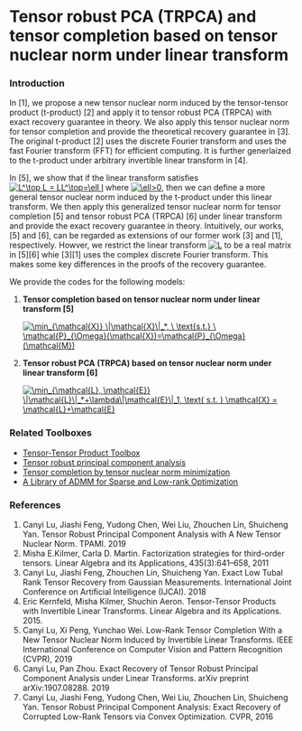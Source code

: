 # Tensor robust PCA (TRPCA) and tensor completion based on tensor nuclear norm under linear transform

### Introduction

In [1], we propose a new tensor nuclear norm induced by the tensor-tensor product (t-product) [2] and apply it to tensor robust PCA (TRPCA) with exact recovery guarantee in theory. We also apply this tensor nuclear norm for tensor completion and provide the theoretical recovery guarantee in [3]. The original t-product [2] uses the discrete Fourier transform and uses the fast Fourier transform (FFT) for efficient computing. It is further generlaized to the t-product under arbitrary invertible linear transform in [4]. 

In [5], we show that if the linear transform satisfies <a href="https://www.codecogs.com/eqnedit.php?latex=L^\top&space;L&space;=&space;LL^\top=\ell&space;I" target="_blank"><img src="https://latex.codecogs.com/gif.latex?L^\top&space;L&space;=&space;LL^\top=\ell&space;I" title="L^\top L = LL^\top=\ell I" /></a> where <a href="https://www.codecogs.com/eqnedit.php?latex=\ell>0" target="_blank"><img src="https://latex.codecogs.com/gif.latex?\ell>0" title="\ell>0" /></a>, then we can define a more general tensor nuclear norm induced by the t-product under this linear transform. We then apply this generalized tensor nuclear norm for tensor completion [5] and tensor robust PCA (TRPCA) [6] under linear transform and provide the exact recovery guarantee in theory. Intuitively, our works, [5] and [6], can be regarded as extensions of our former work [3] and [1], respectively. Howver, we restrict the linear transform <a href="https://www.codecogs.com/eqnedit.php?latex=L" target="_blank"><img src="https://latex.codecogs.com/gif.latex?L" title="L" /></a> to be a real matrix in [5][6] whie [3][1] uses the complex discrete Fourier transform. This makes some key differences in the proofs of the recovery guarantee.

We provide the codes for the following models:
<ol>    
<li><b> Tensor completion based on tensor nuclear norm under linear transform [5]</b><br/>
    
<a href="https://www.codecogs.com/eqnedit.php?latex=\min_{\mathcal{X}}&space;\|\mathcal{X}\|_*,&space;\&space;\text{s.t.}&space;\&space;\mathcal{P}_{\Omega}(\mathcal{X})=\mathcal{P}_{\Omega}(\mathcal{M})" target="_blank"><img src="https://latex.codecogs.com/gif.latex?\min_{\mathcal{X}}&space;\|\mathcal{X}\|_*,&space;\&space;\text{s.t.}&space;\&space;\mathcal{P}_{\Omega}(\mathcal{X})=\mathcal{P}_{\Omega}(\mathcal{M})" title="\min_{\mathcal{X}} \|\mathcal{X}\|_*, \ \text{s.t.} \ \mathcal{P}_{\Omega}(\mathcal{X})=\mathcal{P}_{\Omega}(\mathcal{M})" /></a>

  
<li><b> Tensor robust PCA (TRPCA) based on tensor nuclear norm under linear transform [6]</b><br/>
  
<a href="https://www.codecogs.com/eqnedit.php?latex=\min_{\mathcal{L},&space;\mathcal{E}}&space;\|\mathcal{L}\|_*&plus;\lambda\|\mathcal{E}\|_1,&space;\text{&space;s.t.&space;}&space;\mathcal{X}&space;=&space;\mathcal{L}&plus;\mathcal{E}" target="_blank"><img src="https://latex.codecogs.com/gif.latex?\min_{\mathcal{L},&space;\mathcal{E}}&space;\|\mathcal{L}\|_*&plus;\lambda\|\mathcal{E}\|_1,&space;\text{&space;s.t.&space;}&space;\mathcal{X}&space;=&space;\mathcal{L}&plus;\mathcal{E}" title="\min_{\mathcal{L}, \mathcal{E}} \|\mathcal{L}\|_*+\lambda\|\mathcal{E}\|_1, \text{ s.t. } \mathcal{X} = \mathcal{L}+\mathcal{E}" /></a>
</ol>


### Related Toolboxes
<ul>
  <li> <a href="https://github.com/canyilu/tproduct" class="textlink">Tensor-Tensor Product Toolbox</a></li>       
  <li> <a href="https://github.com/canyilu/Tensor-Robust-Principal-Component-Analysis-TRPCA" class="textlink">Tensor robust principal component analysis </a></li>  
  <li> <a href="https://github.com/canyilu/tensor-completion-tensor-recovery" class="textlink">Tensor completion by tensor nuclear norm minimization</a></li>
  <li> <a href="https://github.com/canyilu/LibADMM" class="textlink">A Library of ADMM for Sparse and Low-rank Optimization </a></li>
</ul>


### References
<ol>
<li> Canyi Lu, Jiashi Feng, Yudong Chen, Wei Liu, Zhouchen Lin, Shuicheng Yan. Tensor Robust Principal Component Analysis with A New Tensor Nuclear Norm. TPAMI. 2019

<li> Misha E.Kilmer, Carla D. Martin. Factorization strategies for third-order tensors. Linear Algebra and its Applications, 435(3):641–658, 2011

<li> Canyi Lu, Jiashi Feng, Zhouchen Lin, Shuicheng Yan. Exact Low Tubal Rank Tensor Recovery from Gaussian Measurements. International Joint Conference on Artificial Intelligence (IJCAI). 2018
  
<li> Eric Kernfeld, Misha Kilmer, Shuchin Aeron. Tensor-Tensor Products with Invertible Linear Transforms. Linear Algebra and its Applications. 2015.

<li> Canyi Lu, Xi Peng, Yunchao Wei. Low-Rank Tensor Completion With a New Tensor Nuclear Norm Induced by Invertible Linear Transforms. IEEE International Conference on Computer Vision and Pattern Recognition (CVPR), 2019

<li> Canyi Lu, Pan Zhou. Exact Recovery of Tensor Robust Principal Component Analysis under Linear Transforms. arXiv preprint arXiv:1907.08288. 2019

<li> Canyi Lu, Jiashi Feng, Yudong Chen, Wei Liu, Zhouchen Lin, Shuicheng Yan. Tensor Robust Principal Component Analysis: Exact Recovery of Corrupted Low-Rank Tensors via Convex Optimization. CVPR, 2016
</ol>

